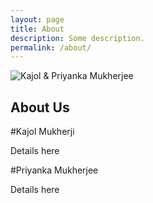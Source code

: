 ```yaml
---
layout: page
title: About
description: Some description.
permalink: /about/
---
```


<img itemprop="image"  src="https://scontent.fblr4-1.fna.fbcdn.net/v/t1.0-9/26219571_2051932725087360_7232049119853829118_n.jpg?_nc_cat=0&oh=3ce498a661d2de46468618af33a119f5&oe=5B95112D" alt="Kajol & Priyanka Mukherjee">

## About Us

#Kajol Mukherji

Details here

#Priyanka Mukherjee

Details here
